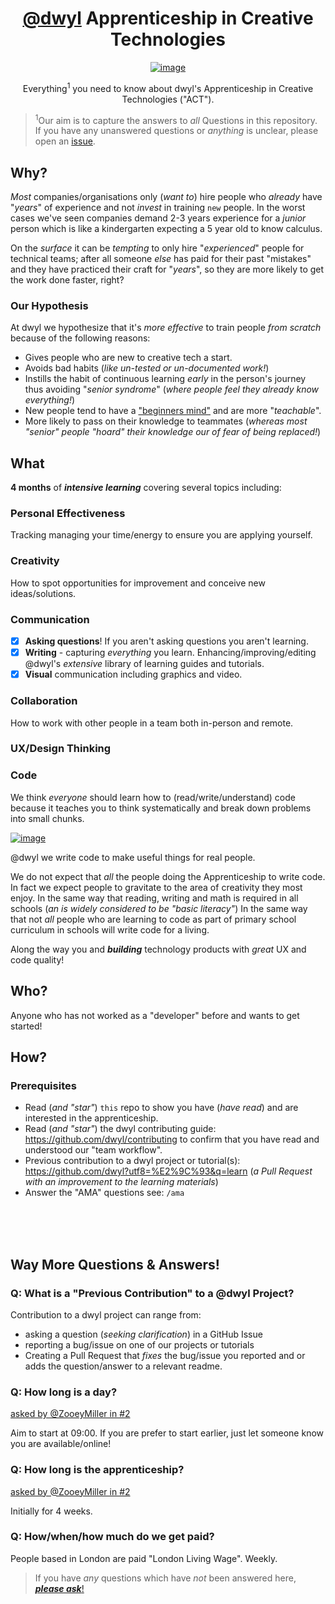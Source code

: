 <div align="center">

# [@dwyl](https://github.com/dwyl) Apprenticeship in Creative Technologies

[![image](https://user-images.githubusercontent.com/194400/71594193-dc231c80-2b2e-11ea-973a-9e5cc0d1049b.png "Photo by Green Chameleon on Unsplash")](https://unsplash.com/@craftedbygc)

Everything<sup>1</sup> you need to know about
dwyl's Apprenticeship in Creative Technologies ("ACT").

</div>

> <sup>1</sup>Our aim is to capture the answers
to _all_ Questions in this repository. <br />
If you have any unanswered questions
or _anything_ is unclear,
please open an [issue](https://github.com/dwyl/apprenticeship/issues).


## Why?

_Most_ companies/organisations only (_want to_) hire
people who _already_ have "_years_" of experience
and not _invest_ in training `new` people.
In the worst cases we've seen
companies demand 2-3 years experience
for a _junior_ person which is like a kindergarten
expecting a 5 year old to know calculus.

On the _surface_ it can be _tempting_ to only
hire "_experienced_" people for technical teams;
after all someone _else_ has paid for their past "mistakes"
and they have practiced their craft for "_years_",
so they are more likely to get the work done faster, right?

>

### Our Hypothesis

At dwyl we hypothesize that it's _more effective_
to train people _from scratch_
because of the following reasons:
+ Gives people who are new to creative tech a start.
+ Avoids bad habits (_like un-tested or un-documented work!_)
+ Instills the habit of continuous learning _early_
in the person's journey thus avoiding "_senior syndrome_"
(_where people feel they already know everything!_)
+ New people tend to have a
["beginners mind"](https://en.wikipedia.org/wiki/Shoshin)
and are more "_teachable_".
+ More likely to pass on their knowledge to teammates
(_whereas most "senior" people "hoard" their
knowledge our of fear of being replaced!_)

<!--
> NOTE: help very much help-wanted re-wording these bullet points!
-->

## What

**4 months** of ***intensive learning***
covering several topics including:

### Personal Effectiveness

Tracking managing your time/energy to ensure you are applying yourself.

### Creativity

How to spot opportunities for improvement
and conceive new ideas/solutions.

### Communication

+ [x] **Asking questions**! If you aren't asking questions you aren't learning.
+ [x] **Writing** - capturing _everything_ you learn.
Enhancing/improving/editing @dwyl's _extensive_ library
of learning guides and tutorials.
+ [x] **Visual** communication including graphics and video.

### Collaboration

How to work with other people in a team both in-person and remote.

### UX/Design Thinking


### Code

We think _everyone_ should learn how to (read/write/understand) code
because it teaches you to think systematically
and break down problems into small chunks.

[![image](https://user-images.githubusercontent.com/194400/71601935-a6416080-2b4d-11ea-9ad9-70bd5ada490e.png "Photo by Kevin Ku")](https://unsplash.com/photos/w7ZyuGYNpRQ)

@dwyl we write code to make useful things for real people. <br />
<!-- We don't write code for hedge funds and high frequency traders
to [help rich people get richer](https://youtu.be/_HDFegpX5gI). -->
We do not expect that _all_ the people
doing the Apprenticeship to write code.
In fact we expect people to gravitate
to the area of creativity they most enjoy.
In the same way that reading, writing and math
is required in all schools
(_an is widely considered to be "basic literacy"_)
In the same way that not _all_ people
who are learning to code
as part of primary school curriculum
in schools will write code for a living.

Along the way you
and ***building*** technology products
with _great_ UX and code quality!



## Who?

Anyone who has not worked as a "developer" before and wants to get started!

## How?

### Prerequisites

+ Read (_and "star"_) `this` repo to show you have (_have read_)
and are interested in the apprenticeship.
+  Read (_and "star"_) the dwyl contributing guide:
https://github.com/dwyl/contributing
to confirm that you have read and understood our "team workflow".
+ Previous contribution to a dwyl project
or tutorial(s): https://github.com/dwyl?utf8=%E2%9C%93&q=learn
(_a Pull Request with an improvement to the learning materials_)
+ Answer the "AMA" questions see: `/ama`

<br /><br /><br />

## Way More Questions & Answers!

### Q: What is a "Previous Contribution" to a @dwyl Project?

Contribution to a dwyl project can range from:
+ asking a question (_seeking clarification_) in a GitHub Issue
+ reporting a bug/issue on one of our projects or tutorials
+ Creating a Pull Request that _fixes_ the bug/issue you reported
and or adds the question/answer to a relevant readme.

### Q: How long is a day?
[asked by @ZooeyMiller in #2](https://github.com/dwyl/apprenticeship/issues/2)

Aim to start at 09:00. If you are prefer to start earlier,
just let someone know you are available/online!

### Q: How long is the apprenticeship?
[asked by @ZooeyMiller in #2](https://github.com/dwyl/apprenticeship/issues/2)

Initially for 4 weeks.

### Q: How/when/how much do we get paid?

People based in London are paid "London Living Wage".
Weekly.

> If you have _any_ questions which have _not_
been answered here, [***please ask***!](https://github.com/dwyl/apprenticeship/issues)
